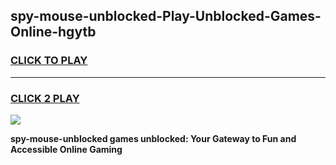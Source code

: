 
## spy-mouse-unblocked-Play-Unblocked-Games-Online-hgytb
<h3>
<a href="https://premium76.site?title=spy-mouse-unblocked&ref=25A">CLICK TO PLAY</a></h3>
<hr>

<h3>
<a href="https://premium76.site?title=spy-mouse-unblocked&ref=25A">CLICK 2 PLAY</a>
  
</h3>

<a href="https://premium76.site?title=spy-mouse-unblocked&ref=25A"><img src="https://clearcache.store/games.png"></a>


**spy-mouse-unblocked games unblocked: Your Gateway to Fun and Accessible Online Gaming**
